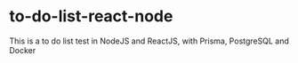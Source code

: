 # to-do-list-react-node
This is a to do list test in NodeJS and ReactJS, with Prisma, PostgreSQL and Docker
